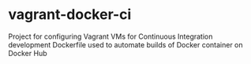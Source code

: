 # vagrant-docker-ci
Project for configuring Vagrant VMs for Continuous Integration development
Dockerfile used to automate builds of Docker container on Docker Hub
